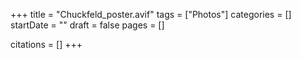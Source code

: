 +++
title = "Chuckfeld_poster.avif"
tags = ["Photos"]
categories = []
startDate = ""
draft = false
pages = []

citations = []
+++
